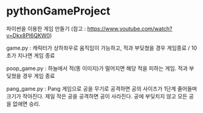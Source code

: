 # pythonGameProject
파이썬을 이용한 게임 만들기 (참고 : https://www.youtube.com/watch?v=Dkx8Pl6QKW0)

game.py : 캐릭터가 상하좌우로 움직임이 가능하고, 적과 부딪쳤을 경우 게임종료 / 10초가 지나면 게임 종료

poop_game.py : 하늘에서 적(똥 이미지)가 떨어지면 해당 적을 피하는 게임. 적과 부딪쳤을 경우 게임 종료

pang_game.py : Pang 게임으로 공을 무기로 공격하면 공의 사이즈가 1단계 줄어들며 크기가 작아진다. 제일 작은 공을 공격하면 공이 사라진다. 공에 부딪치지 않고 모든 공을 없애면 승리.
